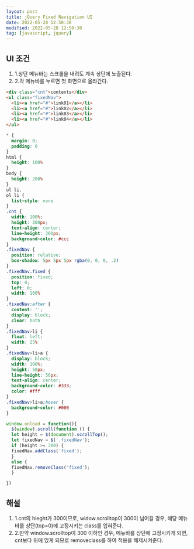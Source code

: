 ```yaml
---
layout: post
title: jQuery Fixed Navigation UI
date: 2022-05-28 12:50:38
modified: 2022-05-28 12:50:38
tag: [javascript, jquery]
---
```


## UI 조건

1. 1.상단 메뉴바는 스크롤을 내려도 계속 상단에 노출된다.
2. 2.각 메뉴바를 누르면 첫 화면으로 올라간다.

<!-- ## 구현
<script src="https://code.jquery.com/jquery-2.2.4.min.js"></script>
<script>
$(document).ready(function() {
      $(window).scroll(function () {
        let height = $(document).scrollTop();
        let fixedNav = $('.fixedNav');
        if (height >= 300) {
          fixedNav.addClass('fixed');
        }
        else {
          fixedNav.removeClass('fixed');
        }
      })
    });

</script>
<style>
    * {
      margin: 0;
      padding: 0
    }
    html {
      height: 100%
    }
    body {
      height: 200%
    }
    ul li,
    ol li {
      list-style: none
    }
    .cnt {
      width: 100%;
      height: 300px;
      text-align: center;
      line-height: 300px;
      background-color: #ccc
    }
    .fixedNav {
      position: relative;
      box-shadow: 5px 5px 5px rgba(0, 0, 0, .2)
    }
    .fixedNav.fixed {
      position: fixed;
      top: 0;
      left: 0;
      width: 100%
    }
    .fixedNav:after {
      content: '';
      display: block;
      clear: both
    }
    .fixedNav>li {
      float: left;
      width: 25%
    }
    .fixedNav>li>a {
      display: block;
      width: 100%;
      height: 50px;
      line-height: 50px;
      text-align: center;
      background-color: #333;
      color: #fff
    }
    .fixedNav>li>a:hover {
      background-color: #000
    }
</style>
<script src="http://code.jquery.com/jquery-3.3.1.js"></script>
<div class="cnt">contents</div>
<ul class="fixedNav">
  <li><a href="#">link01</a></li>
  <li><a href="#">link02</a></li>
  <li><a href="#">link03</a></li>
  <li><a href="#">link04</a></li>
</ul> -->

```html
<div class="cnt">contents</div>
<ul class="fixedNav">
  <li><a href="#">link01</a></li>
  <li><a href="#">link02</a></li>
  <li><a href="#">link03</a></li>
  <li><a href="#">link04</a></li>
</ul>
```

```css
* {
  margin: 0;
  padding: 0
}
html {
  height: 100%
}
body {
  height: 200%
}
ul li,
ol li {
  list-style: none
}
.cnt {
  width: 100%;
  height: 300px;
  text-align: center;
  line-height: 300px;
  background-color: #ccc
}
.fixedNav {
  position: relative;
  box-shadow: 5px 5px 5px rgba(0, 0, 0, .2)
}
.fixedNav.fixed {
  position: fixed;
  top: 0;
  left: 0;
  width: 100%
}
.fixedNav:after {
  content: '';
  display: block;
  clear: both
}
.fixedNav>li {
  float: left;
  width: 25%
}
.fixedNav>li>a {
  display: block;
  width: 100%;
  height: 50px;
  line-height: 50px;
  text-align: center;
  background-color: #333;
  color: #fff
}
.fixedNav>li>a:hover {
  background-color: #000
}
```

```javascript
window.onload = function(){
  $(window).scroll(function () {
  let height = $(document).scrollTop();
  let fixedNav = $('.fixedNav');
  if (height >= 300) {
  fixedNav.addClass('fixed');
  }
  else {
  fixedNav.removeClass('fixed');
  }

})
```

## 해설
1. 1.cnt의 hieght가 300이므로, widow.scrolltop이 300이 넘어갈 경우,
   해당 메뉴바를 상단(top=0)에 고정시키는 class를 입혀준다.
2. 2.만약 window.scrolltop이 300 이하인 경우, 메뉴바를 상단에
    고정시키게 되면, cnt보다 위에 있게 되므로 removeclass를 하여 적용을 해제시켜준다.
